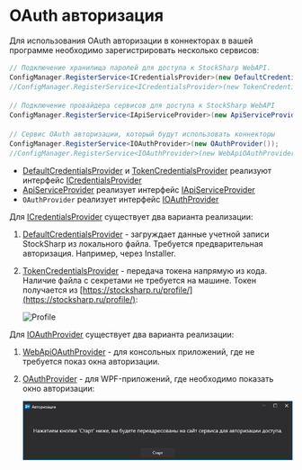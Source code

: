 # OAuth авторизация

Для использования OAuth авторизации в коннекторах в вашей программе необходимо зарегистрировать несколько сервисов:

```csharp
// Подключение хранилища паролей для доступа к StockSharp WebAPI.
ConfigManager.RegisterService<ICredentialsProvider>(new DefaultCredentialsProvider());
//ConfigManager.RegisterService<ICredentialsProvider>(new TokenCredentialsProvider("%token%"));

// Подключение провайдера сервисов для доступа к StockSharp WebAPI
ConfigManager.RegisterService<IApiServiceProvider>(new ApiServiceProvider());
                           
// Сервис OAuth авторизации, который будут использовать коннекторы
ConfigManager.RegisterService<IOAuthProvider>(new OAuthProvider());
//ConfigManager.RegisterService<IOAuthProvider>(new WebApiOAuthProvider());
```

- [DefaultCredentialsProvider](xref:StockSharp.Configuration.DefaultCredentialsProvider) и [TokenCredentialsProvider](xref:StockSharp.Configuration.TokenCredentialsProvider) реализуют интерфейс [ICredentialsProvider](xref:StockSharp.Configuration.ICredentialsProvider)
- [ApiServiceProvider](xref:StockSharp.Web.Api.Client.ApiServiceProvider) реализует интерфейс [IApiServiceProvider](xref:StockSharp.Web.Api.Client.IApiServiceProvider)
- `OAuthProvider` реализует интерфейс [IOAuthProvider](xref:Ecng.Net.IOAuthProvider)

Для [ICredentialsProvider](xref:StockSharp.Configuration.ICredentialsProvider) существует два варианта реализации:

1. [DefaultCredentialsProvider](xref:StockSharp.Configuration.DefaultCredentialsProvider) - загруждает данные учетной записи StockSharp из локального файла. Требуется предварительная авторизация. Например, через Installer.

2. [TokenCredentialsProvider](xref:StockSharp.Configuration.TokenCredentialsProvider) - передача токена напрямую из кода. Наличие файла с секретами не требуется на машине. Токен получается из [https://stocksharp.ru/profile/](https://stocksharp.ru/profile/):

   ![Profile](../../images/profile.png)

Для [IOAuthProvider](xref:Ecng.Net.IOAuthProvider) существует два варианта реализации:

1. [WebApiOAuthProvider](xref:StockSharp.Studio.WebApi.WebApiOAuthProvider) - для консольных приложений, где не требуется показ окна авторизации.

2. [OAuthProvider](xref:StockSharp.Studio.Controls.OAuthProvider) - для WPF-приложений, где необходимо показать окно авторизации:

   ![OAuth Start](../../../images/oauth_start.png)